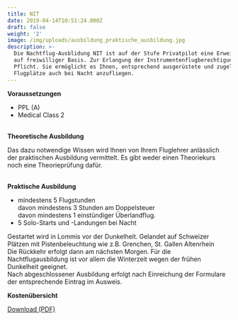 ```yaml
---
title: NIT
date: 2019-04-14T10:51:24.000Z
draft: false
weight: '2'
image: /img/uploads/ausbildung_praktische_ausbildung.jpg
description: >-
  Die Nachtflug-Ausblidung NIT ist auf der Stufe Privatpilot eine Erweiterung
  auf freiwilliger Basis. Zur Erlangung der Instrumentenflugberechtigung ist sie
  Pflicht. Sie ermöglicht es Ihnen, entsprechend ausgerüstete und zugelassene
  Flugplätze auch bei Nacht anzufliegen.
---
```

**Voraussetzungen**

* PPL (A)
* Medical Class 2

\
**Theoretische Ausbildung**

Das dazu notwendige Wissen wird Ihnen von Ihrem Fluglehrer anlässlich der praktischen Ausbildung vermittelt. Es gibt weder einen Theoriekurs noch eine Theorieprüfung dafür.

\
**Praktische Ausbildung**

* mindestens 5 Flugstunden\
  davon mindestens 3 Stunden am Doppelsteuer\
  davon mindestens 1 einstündiger Überlandflug. 
* 5 Solo-Starts und -Landungen bei Nacht 

Gestartet wird in Lommis vor der Dunkelheit. Gelandet auf Schweizer Plätzen mit Pistenbeleuchtung wie z.B. Grenchen, St. Gallen Altenrhein\
Die Rückkehr erfolgt dann am nächsten Morgen. Für die Nachtflugausbildung ist vor allem die Winterzeit wegen der frühen Dunkelheit geeignet.\
Nach abgeschlossener Ausbildung erfolgt nach Einreichung der Formulare der entsprechende Eintrag im Ausweis.

**Kostenübersicht**

[Download (PDF)](pdf)
